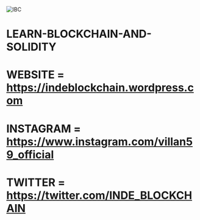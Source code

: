 ![IBC](https://user-images.githubusercontent.com/65785697/132808896-becfb132-7076-47ed-8625-a3633ba311a7.png)
# LEARN-BLOCKCHAIN-AND-SOLIDITY
# WEBSITE = https://indeblockchain.wordpress.com
# INSTAGRAM = https://www.instagram.com/villan59_official
# TWITTER = https://twitter.com/INDE_BLOCKCHAIN
